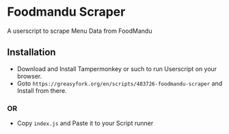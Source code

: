 # Foodmandu Scraper
A userscript to scrape Menu Data from FoodMandu

## Installation
- Download and Install Tampermonkey or such to run Userscript on your browser.
- Goto ```https://greasyfork.org/en/scripts/483726-foodmandu-scraper``` and Install from there.

### OR

- Copy `index.js` and Paste it to your Script runner
